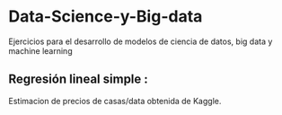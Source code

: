 # Data-Science-y-Big-data
Ejercicios para el desarrollo de modelos de ciencia de datos, big data y machine learning
## Regresión lineal simple : 
Estimacion de precios de casas/data obtenida de Kaggle.
